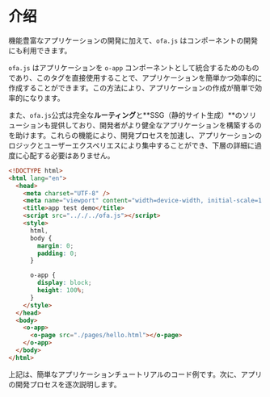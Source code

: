 # 介绍

機能豊富なアプリケーションの開発に加えて、`ofa.js` はコンポーネントの開発にも利用できます。

`ofa.js` はアプリケーションを `o-app` コンポーネントとして統合するためのものであり、このタグを直接使用することで、アプリケーションを簡単かつ効率的に作成することができます。この方法により、アプリケーションの作成が簡単で効率的になります。

また、`ofa.js`公式は完全な**ルーティング**と**SSG（静的サイト生成）**のソリューションも提供しており、開発者がより健全なアプリケーションを構築するのを助けます。これらの機能により、開発プロセスを加速し、アプリケーションのロジックとユーザーエクスペリエスにより集中することができ、下層の詳細に過度に心配する必要はありません。

```html
<!DOCTYPE html>
<html lang="en">
  <head>
    <meta charset="UTF-8" />
    <meta name="viewport" content="width=device-width, initial-scale=1.0" />
    <title>app test demo</title>
    <script src=".././../ofa.js"></script>
    <style>
      html,
      body {
        margin: 0;
        padding: 0;
      }

      o-app {
        display: block;
        height: 100%;
      }
    </style>
  </head>
  <body>
    <o-app>
      <o-page src="./pages/hello.html"></o-page>
    </o-app>
  </body>
</html>
```

上記は、簡単なアプリケーションチュートリアルのコード例です。次に、アプリの開発プロセスを逐次説明します。
